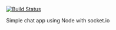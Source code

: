 [![Build Status](https://travis-ci.org/un-tethered/chat-app.svg?branch=master)](https://travis-ci.org/un-tethered/chat-app)

Simple chat app using Node with socket.io
